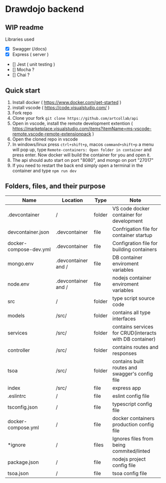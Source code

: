 # Drawdojo backend

## WIP readme

Libraries used

   - [x] Swagger (/docs)
   - [x] Express ( server )
   - [] Jest ( unit testing )
   - [] Mocha ?
   - [] Chai ?

## Quick start

1. Install docker ( <https://www.docker.com/get-started> )
2. install vscode ( <https://code.visualstudio.com/> )
3. Fork repo
4. Clone your fork `git clone https://github.com/artcollab/api`
5. Open in vscode, install the remote development extention ( <https://marketplace.visualstudio.com/items?itemName=ms-vscode-remote.vscode-remote-extensionpack> )
6. Open the cloned repo in vscode
7. In windows/linux press `ctrl+shift+p`, macos `command+shift+p` a menu will pop up, type `Remote-containers: Open folder in container` and press enter. Now docker will build the container for you and open it.
8. The api should auto start on port "8080", and mongo on port "27017"
9. If you need to restart the back end simply open a terminal in the container and type `npm run dev`

## Folders, files, and their purpose

| Name                   | Location            | Type   | Note                                                    |
| ---------------------- | ------------------- | ------ | ------------------------------------------------------- |
| .devcontainer          | /                   | folder | VS code docker container for development                |
| devcontainer.json      | .devcontainer       | file   | Confrigation file for container startup                 |
| docker-compose-dev.yml | .devcontainer       | file   | Configration file for building containers               |
| mongo.env              | .devcontainer and / | file   | DB container enviroment variables                       |
| node.env               | .devcontainer and / | file   | nodejs container enviroment variables                   |
| src                    | /                   | folder | type script source code                                 |
| models                 | /src/               | folder | contains all type interfaces                            |
| services               | /src/               | folder | contains services for CRUD(interacts with DB container) |
| controller             | /src/               | folder | contains routes and responses                           |
| tsoa                   | /src/               | folder | contains built routes and swagger's config file         |
| index                  | /src/               | file   | express app                                             |
| .eslintrc              | /                   | file   | eslint config file                                      |
| tsconfig.json          | /                   | file   | typescript config file                                  |
| docker-compose.yml     | /                   | file   | docker containers production config file                |
| \*ignore               | /                   | files  | Ignores files from being commited/linted                |
| package.json           | /                   | file   | nodejs project config file                              |
| tsoa.json              | /                   | file   | tsoa config file                                        |
